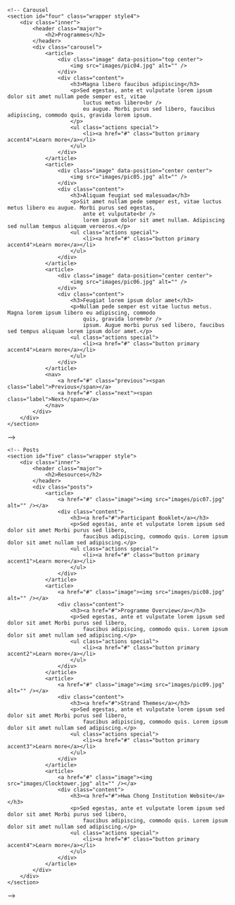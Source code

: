 	<!-- Carousel 
	<section id="four" class="wrapper style4">
		<div class="inner">
			<header class="major">
				<h2>Programmes</h2>
			</header>
			<div class="carousel">
				<article>
					<div class="image" data-position="top center">
						<img src="images/pic04.jpg" alt="" />
					</div>
					<div class="content">
						<h3>Magna libero faucibus adipiscing</h3>
						<p>Sed egestas, ante et vulputate lorem ipsum dolor sit amet nullam pede semper est, vitae
							luctus metus libero<br />
							eu augue. Morbi purus sed libero, faucibus adipiscing, commodo quis, gravida lorem ipsum.
						</p>
						<ul class="actions special">
							<li><a href="#" class="button primary accent4">Learn more</a></li>
						</ul>
					</div>
				</article>
				<article>
					<div class="image" data-position="center center">
						<img src="images/pic05.jpg" alt="" />
					</div>
					<div class="content">
						<h3>Aliquam feugiat sed malesuada</h3>
						<p>Sit amet nullam pede semper est, vitae luctus metus libero eu augue. Morbi purus sed egestas,
							ante et vulputate<br />
							lorem ipsum dolor sit amet nullam. Adipiscing sed nullam tempus aliquam veroeros.</p>
						<ul class="actions special">
							<li><a href="#" class="button primary accent4">Learn more</a></li>
						</ul>
					</div>
				</article>
				<article>
					<div class="image" data-position="center center">
						<img src="images/pic06.jpg" alt="" />
					</div>
					<div class="content">
						<h3>Feugiat lorem ipsum dolor amet</h3>
						<p>Nullam pede semper est vitae luctus metus. Magna lorem ipsum libero eu adipiscing, commodo
							quis, gravida lorem<br />
							ipsum. Augue morbi purus sed libero, faucibus sed tempus aliquam lorem ipsum dolor amet.</p>
						<ul class="actions special">
							<li><a href="#" class="button primary accent4">Learn more</a></li>
						</ul>
					</div>
				</article>
				<nav>
					<a href="#" class="previous"><span class="label">Previous</span></a>
					<a href="#" class="next"><span class="label">Next</span></a>
				</nav>
			</div>
		</div>
	</section>
-->

	<!-- Posts
	<section id="five" class="wrapper style">
		<div class="inner">
			<header class="major">
				<h2>Resources</h2>
			</header>
			<div class="posts">
				<article>
					<a href="#" class="image"><img src="images/pic07.jpg" alt="" /></a>
					<div class="content">
						<h3><a href="#">Participant Booklet</a></h3>
						<p>Sed egestas, ante et vulputate lorem ipsum sed dolor sit amet Morbi purus sed libero,
							faucibus adipiscing, commodo quis. Lorem ipsum dolor sit amet nullam sed adipiscing.</p>
						<ul class="actions special">
							<li><a href="#" class="button primary accent1">Learn more</a></li>
						</ul>
					</div>
				</article>
				<article>
					<a href="#" class="image"><img src="images/pic08.jpg" alt="" /></a>
					<div class="content">
						<h3><a href="#">Programme Overview</a></h3>
						<p>Sed egestas, ante et vulputate lorem ipsum sed dolor sit amet Morbi purus sed libero,
							faucibus adipiscing, commodo quis. Lorem ipsum dolor sit amet nullam sed adipiscing.</p>
						<ul class="actions special">
							<li><a href="#" class="button primary accent2">Learn more</a></li>
						</ul>
					</div>
				</article>
				<article>
					<a href="#" class="image"><img src="images/pic09.jpg" alt="" /></a>
					<div class="content">
						<h3><a href="#">Strand Themes</a></h3>
						<p>Sed egestas, ante et vulputate lorem ipsum sed dolor sit amet Morbi purus sed libero,
							faucibus adipiscing, commodo quis. Lorem ipsum dolor sit amet nullam sed adipiscing.</p>
						<ul class="actions special">
							<li><a href="#" class="button primary accent3">Learn more</a></li>
						</ul>
					</div>
				</article>
				<article>
					<a href="#" class="image"><img src="images/Clocktower.jpg" alt="" /></a>
					<div class="content">
						<h3><a href="#">Hwa Chong Institution Website</a></h3>
						<p>Sed egestas, ante et vulputate lorem ipsum sed dolor sit amet Morbi purus sed libero,
							faucibus adipiscing, commodo quis. Lorem ipsum dolor sit amet nullam sed adipiscing.</p>
						<ul class="actions special">
							<li><a href="#" class="button primary accent4">Learn more</a></li>
						</ul>
					</div>
				</article>
			</div>
		</div>
	</section>
-->
	<!-- CTA 
	<section id="six" class="wrapper style1">
		<div class="inner">
			<header class="major">
				<h2>Stay Updated</h2>
				<p>Fill in your email, and we will keep you up to date with the latest news about HC-GDYLC!</p>
			</header>
			<form method="post" action="#" class="combined">
				<input type="email" name="email" id="email" placeholder="Your email address" class="alt accent4" />
				<input type="submit" class="button primary accent4" value="Subscribe" />
			</form>
		</div>
	</section>
-->